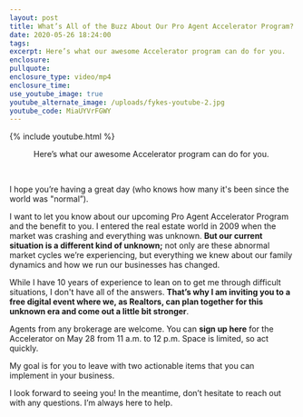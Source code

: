 ```yaml
---
layout: post
title: What’s All of the Buzz About Our Pro Agent Accelerator Program?
date: 2020-05-26 18:24:00
tags:
excerpt: Here’s what our awesome Accelerator program can do for you.
enclosure:
pullquote:
enclosure_type: video/mp4
enclosure_time:
use_youtube_image: true
youtube_alternate_image: /uploads/fykes-youtube-2.jpg
youtube_code: MiaUYVrFGWY
---
```


{% include youtube.html %}

<center>Here&rsquo;s what our awesome Accelerator program can do for you.&nbsp;</center>

&nbsp;

I hope you’re having a great day (who knows how many it's been since the world was "normal”).&nbsp;&nbsp;

I want to let you know about our upcoming Pro Agent Accelerator Program and the benefit to you. I entered the real estate world in 2009 when the market was crashing and everything was unknown. **But our current situation is a different kind of unknown;** not only are these abnormal market cycles we’re experiencing, but everything we knew about our family dynamics and how we run our businesses has changed.&nbsp;

While I have 10 years of experience to lean on to get me through difficult situations, I don't have all of the answers. **That’s why I am inviting you to a free digital event where we, as Realtors, can plan together for this unknown era and come out a little bit stronger**.&nbsp;

Agents from any brokerage are welcome. You can **sign up here** for the Accelerator on May 28 from 11 a.m. to 12 p.m. Space is limited, so act quickly.&nbsp;

My goal is for you to leave with two actionable items that you can implement in your business.

I look forward to seeing you\! In the meantime, don’t hesitate to reach out with any questions. I’m always here to help.&nbsp;
